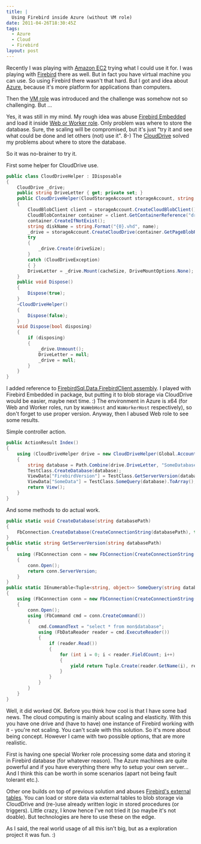 ```yaml
---
title: |
  Using Firebird inside Azure (without VM role)
date: 2011-04-26T18:30:45Z
tags:
  - Azure
  - Cloud
  - Firebird
layout: post
---
```

Recently I was playing with [Amazon EC2][1] trying what I could use it for. I was playing with [Firebird][2] there as well. But in fact you have virtual machine you can use. So using Firebird there wasn't that hard. But I got and idea about [Azure][3], because it's more platform for applications than computers.

Then the [VM role][4] was introduced and the challenge was somehow not so challenging. But ...

Yes, it was still in my mind. My rough idea was abuse [Firebird Embedded][5] and load it inside [Web or Worker role][6]. Only problem was where to store the database. Sure, the scaling will be compromised, but it's just "try it and see what could be done and let others (not) use it". 8-) The [CloudDrive][7] solved my problems about where to store the database.

So it was no-brainer to try it.

First some helper for CloudDrive use.

```csharp
public class CloudDriveHelper : IDisposable
{
	CloudDrive _drive;
	public string DriveLetter { get; private set; }
	public CloudDriveHelper(CloudStorageAccount storageAccount, string name, int cacheSize = 0, int driveSize = 1024)
	{
		CloudBlobClient client = storageAccount.CreateCloudBlobClient();
		CloudBlobContainer container = client.GetContainerReference("drives");
		container.CreateIfNotExist();
		string diskName = string.Format("{0}.vhd", name);
		_drive = storageAccount.CreateCloudDrive(container.GetPageBlobReference(diskName).Uri.ToString());
		try
		{
			_drive.Create(driveSize);
		}
		catch (CloudDriveException)
		{ }
		DriveLetter = _drive.Mount(cacheSize, DriveMountOptions.None);
	}
	public void Dispose()
	{
		Dispose(true);
	}
	~CloudDriveHelper()
	{
		Dispose(false);
	}
	void Dispose(bool disposing)
	{
		if (disposing)
		{
			_drive.Unmount();
			DriveLetter = null;
			_drive = null;
		}
	}
}
```

I added reference to [FirebirdSql.Data.FirebirdClient assembly][8]. I played with Firebird Embedded in package, but putting it to blob storage via CloudDrive would be easier, maybe next time. :) The environment in Azure is x64 (for Web and Worker roles, run by `WaWebHost` and `WaWorkerHost` respectively), so don't forget to use proper version. Anyway, then I abused Web role to see some results.

Simple controller action.

```csharp
public ActionResult Index()
{
	using (CloudDriveHelper drive = new CloudDriveHelper(Global.Account /* could be CloudStorageAccount.DevelopmentStorageAccount as well */, "firebird", driveSize: 1024))
	{
		string database = Path.Combine(drive.DriveLetter, "SomeDatabase.fdb");
		TestClass.CreateDatabase(database);
		ViewData["FirebirdVersion"] = TestClass.GetServerVersion(database);
		ViewData["SomeData"] = TestClass.SomeQuery(database).ToArray();
		return View();
	}
}
```

And some methods to do actual work.

```csharp
public static void CreateDatabase(string databasePath)
{
	FbConnection.CreateDatabase(CreateConnectionString(databasePath), true);
}
public static string GetServerVersion(string databasePath)
{
	using (FbConnection conn = new FbConnection(CreateConnectionString(databasePath)))
	{
		conn.Open();
		return conn.ServerVersion;
	}
}
public static IEnumerable<Tuple<string, object>> SomeQuery(string databasePath)
{
	using (FbConnection conn = new FbConnection(CreateConnectionString(databasePath)))
	{
		conn.Open();
		using (FbCommand cmd = conn.CreateCommand())
		{
			cmd.CommandText = "select * from mon$database";
			using (FbDataReader reader = cmd.ExecuteReader())
			{
				if (reader.Read())
				{
					for (int i = 0; i < reader.FieldCount; i++)
					{
						yield return Tuple.Create(reader.GetName(i), reader[i]);
					}
				}
			}
		}
	}
}
```

Well, it did worked OK. Before you think how cool is that I have some bad news. The cloud computing is mainly about scaling and elasticity. With this you have one drive and (have to have) one instance of Firebird working with it - you're not scaling. You can't scale with this solution. So it's more about being concept. However I came with two possible options, that are more realistic.

First is having one special Worker role processing some data and storing it in Firebird database (for whatever reason). The Azure machines are quite powerful and if you have everything there why to setup your own server... And I think this can be worth in some scenarios (apart not being fault tolerant etc.).

Other one builds on top of previous solution and abuses [Firebird's external tables][9]. You can load or store data via external tables to blob storage via CloudDrive and (re-)use already written logic in stored procedures (or triggers). Little crazy, I know hence I've not tried it (so maybe it's not doable). But technologies are here to use these on the edge.

As I said, the real world usage of all this isn't big, but as a exploration project it was fun. :)

[1]: http://aws.amazon.com/ec2/
[2]: http://www.firebirdsql.org
[3]: http://www.microsoft.com/windowsazure/
[4]: http://msdn.microsoft.com/en-us/gg502178
[5]: http://www.firebirdsql.org/manual/fbmetasecur-embedded.html
[6]: http://msdn.microsoft.com/en-us/library/gg432976.aspx
[7]: http://msdn.microsoft.com/en-us/library/microsoft.windowsazure.storageclient.clouddrive.aspx
[8]: http://www.firebirdsql.org/index.php?op=files&id=netprovider
[9]: http://www.firebirdsql.org/rlsnotesh/rlsnotes25.html#rnfb25-engine-exttblio